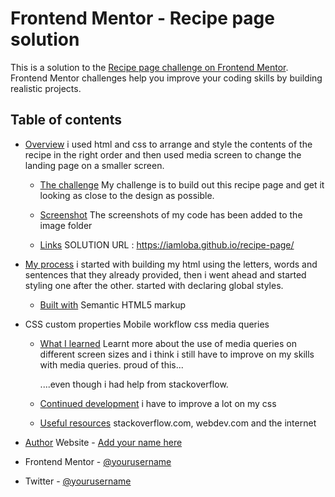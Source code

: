 # Frontend Mentor - Recipe page solution

This is a solution to the [Recipe page challenge on Frontend Mentor](https://www.frontendmentor.io/challenges/recipe-page-KiTsR8QQKm). Frontend Mentor challenges help you improve your coding skills by building realistic projects.

## Table of contents

- [Overview](#overview)
  i used html and css to arrange and style the contents of the recipe in the right order and then used media screen to change the landing page on a smaller screen.

  - [The challenge](#the-challenge)
    My challenge is to build out this recipe page and get it looking as close to the design as possible.

  - [Screenshot](#screenshot)
    The screenshots of my code has been added to the image folder

  - [Links](#links)
    SOLUTION URL :  https://iamloba.github.io/recipe-page/

- [My process](#my-process)
  i started with building my html using the letters, words and sentences that they already provided, then i went ahead and started styling one after the other. started with declaring global styles.

  - [Built with](#built-with)
    Semantic HTML5 markup

- CSS custom properties
  Mobile workflow
  css media queries

  - [What I learned](#what-i-learned)
    Learnt more about the use of media queries on different screen sizes and i think i still have to improve on my skills with media queries.
    proud of this...
    <!-- <table class="table" border="1" frame="void" rules="rows" width="85%"> -->....even though i had help from stackoverflow.

  - [Continued development](#continued-development)
    i have to improve a lot on my css

  - [Useful resources](#useful-resources)
    stackoverflow.com, webdev.com and the internet

- [Author](#author)
  Website - [Add your name here](https://www.oluwatobi.com)
- Frontend Mentor - [@yourusername](https://www.frontendmentor.io/@iamloba)
- Twitter - [@yourusername](https://www.twitter.com/@mister_loba1)
